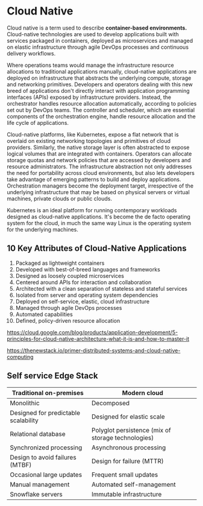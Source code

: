 # Cloud Native

Cloud native is a term used to describe **container-based environments.** Cloud-native technologies are used to develop applications built with services packaged in containers, deployed as microservices and managed on elastic infrastructure through agile DevOps processes and continuous delivery workflows.

Where operations teams would manage the infrastructure resource allocations to traditional applications manually, cloud-native applications are deployed on infrastructure that abstracts the underlying compute, storage and networking primitives. Developers and operators dealing with this new breed of applications don't directly interact with application programming interfaces (APIs) exposed by infrastructure providers. Instead, the orchestrator handles resource allocation automatically, according to policies set out by DevOps teams. The controller and scheduler, which are essential components of the orchestration engine, handle resource allocation and the life cycle of applications.

Cloud-native platforms, like Kubernetes, expose a flat network that is overlaid on existing networking topologies and primitives of cloud providers. Similarly, the native storage layer is often abstracted to expose logical volumes that are integrated with containers. Operators can allocate storage quotas and network policies that are accessed by developers and resource administrators. The infrastructure abstraction not only addresses the need for portability across cloud environments, but also lets developers take advantage of emerging patterns to build and deploy applications. Orchestration managers become the deployment target, irrespective of the underlying infrastructure that may be based on physical servers or virtual machines, private clouds or public clouds.

Kubernetes is an ideal platform for running contemporary workloads designed as cloud-native applications. It's become the de facto operating system for the cloud, in much the same way Linux is the operating system for the underlying machines.

## 10 Key Attributes of Cloud-Native Applications

1. Packaged as lightweight containers
2. Developed with best-of-breed languages and frameworks
3. Designed as loosely coupled microservices
4. Centered around APIs for interaction and collaboration
5. Architected with a clean separation of stateless and stateful services
6. Isolated from server and operating system dependencies
7. Deployed on self-service, elastic, cloud infrastructure
8. Managed through agile DevOps processes
9. Automated capabilities
10. Defined, policy-driven resource allocation

https://cloud.google.com/blog/products/application-development/5-principles-for-cloud-native-architecture-what-it-is-and-how-to-master-it

https://thenewstack.io/primer-distributed-systems-and-cloud-native-computing

## Self service Edge Stack

| **Traditional on-premises** | **Modern cloud** |
|---|---|
| Monolithic | Decomposed |
| Designed for predictable scalability | Designed for elastic scale |
| Relational database | Polyglot persistence (mix of storage technologies) |
| Synchronized processing | Asynchronous processing |
| Design to avoid failures (MTBF) | Design for failure (MTTR) |
| Occasional large updates | Frequent small updates |
| Manual management | Automated self-management |
| Snowflake servers | Immutable infrastructure |
